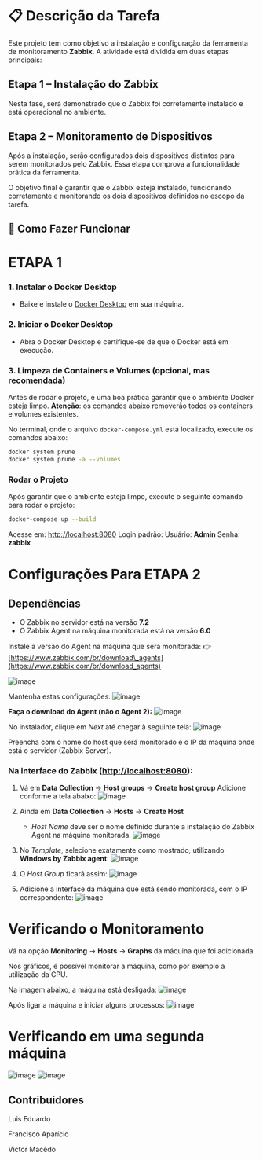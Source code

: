 # 📋 Descrição da Tarefa

Este projeto tem como objetivo a instalação e configuração da ferramenta de monitoramento **Zabbix**. A atividade está dividida em duas etapas principais:

## Etapa 1 – Instalação do Zabbix

Nesta fase, será demonstrado que o Zabbix foi corretamente instalado e está operacional no ambiente.

## Etapa 2 – Monitoramento de Dispositivos

Após a instalação, serão configurados dois dispositivos distintos para serem monitorados pelo Zabbix. Essa etapa comprova a funcionalidade prática da ferramenta.

O objetivo final é garantir que o Zabbix esteja instalado, funcionando corretamente e monitorando os dois dispositivos definidos no escopo da tarefa.

## 🚀 Como Fazer Funcionar

# ETAPA 1

### 1. **Instalar o Docker Desktop**

* Baixe e instale o [Docker Desktop](https://www.docker.com/products/docker-desktop) em sua máquina.

### 2. **Iniciar o Docker Desktop**

* Abra o Docker Desktop e certifique-se de que o Docker está em execução.

### 3. **Limpeza de Containers e Volumes (opcional, mas recomendada)**

Antes de rodar o projeto, é uma boa prática garantir que o ambiente Docker esteja limpo.
**Atenção**: os comandos abaixo removerão todos os containers e volumes existentes.

No terminal, onde o arquivo `docker-compose.yml` está localizado, execute os comandos abaixo:

```bash
docker system prune
docker system prune -a --volumes
```

### Rodar o Projeto

Após garantir que o ambiente esteja limpo, execute o seguinte comando para rodar o projeto:

```bash
docker-compose up --build
```

Acesse em: [http://localhost:8080](http://localhost:8080)
Login padrão:
Usuário: **Admin**
Senha: **zabbix**

# Configurações Para ETAPA 2

## Dependências

* O Zabbix no servidor está na versão **7.2**
* O Zabbix Agent na máquina monitorada está na versão **6.0**

Instale a versão do Agent na máquina que será monitorada:
👉 [https://www.zabbix.com/br/download\_agents](https://www.zabbix.com/br/download_agents)

![image](https://github.com/user-attachments/assets/34d936e0-b580-4bda-9807-30422998cc9b)

Mantenha estas configurações:
![image](https://github.com/user-attachments/assets/791cb91e-0f93-4e90-a42d-e10fe6a36e0f)

**Faça o download do Agent (não o Agent 2):**
![image](https://github.com/user-attachments/assets/bf73fd19-1fbb-4525-ac0e-acf9117be53a)

No instalador, clique em *Next* até chegar à seguinte tela:
![image](https://github.com/user-attachments/assets/62057bd6-3203-4c0c-86b4-6d86a777ea3f)

Preencha com o nome do host que será monitorado e o IP da máquina onde está o servidor (Zabbix Server).



### Na interface do Zabbix ([http://localhost:8080](http://localhost:8080)):

1. Vá em **Data Collection** -> **Host groups** -> **Create host group**
   Adicione conforme a tela abaixo:
   ![image](https://github.com/user-attachments/assets/7cc6f1b0-7fea-494f-9f32-9fa54e59d086)

2. Ainda em **Data Collection** -> **Hosts** -> **Create Host**

   * *Host Name* deve ser o nome definido durante a instalação do Zabbix Agent na máquina monitorada.
     ![image](https://github.com/user-attachments/assets/298d7d9d-c638-46f9-ab67-c981f32527dd)

3. No *Template*, selecione exatamente como mostrado, utilizando **Windows by Zabbix agent**:
   ![image](https://github.com/user-attachments/assets/881d9d43-7be1-4564-bef0-6e495a0b898c)

4. O *Host Group* ficará assim:
   ![image](https://github.com/user-attachments/assets/0e947a03-d748-42d3-b9a1-246f2a9641b2)

5. Adicione a interface da máquina que está sendo monitorada, com o IP correspondente:
   ![image](https://github.com/user-attachments/assets/0e1d592f-7447-4cb8-aa82-43bdf6cfd526)



# Verificando o Monitoramento

Vá na opção **Monitoring** -> **Hosts** -> **Graphs** da máquina que foi adicionada.

Nos gráficos, é possível monitorar a máquina, como por exemplo a utilização da CPU.

Na imagem abaixo, a máquina está desligada:
![image](https://github.com/user-attachments/assets/bef2445d-bfef-41a3-a46c-04d972106f4c)

Após ligar a máquina e iniciar alguns processos:
![image](https://github.com/user-attachments/assets/ec13f0c2-383d-4965-a0da-2154e7bcea8a)

# Verificando em uma segunda máquina
![image](https://github.com/user-attachments/assets/7bcaa29c-e3b0-48e2-92f3-729dd796bd24)
![image](https://github.com/user-attachments/assets/ce1ec9bd-6c30-4b17-a786-3bd606deb5bc)


## Contribuidores
Luis Eduardo

Francisco Aparício

Victor Macêdo
